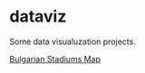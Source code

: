 # dataviz

Some data visualuzation projects.

<a href="https://pigeorgiev.github.io/dataviz/bulgarianstadiums" target="_blank">Bulgarian Stadiums Map</a>
